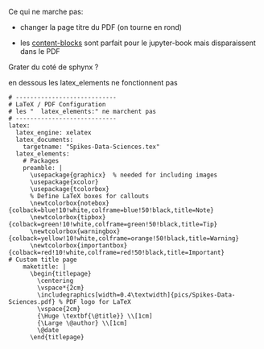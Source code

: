 Ce qui ne marche pas:

- changer la page titre du PDF (on tourne en rond)

- les [content-blocks](https://jupyterbook.org/en/stable/content/content-blocks.html) sont parfait pour le jupyter-book mais disparaissent dans le PDF

Grater du coté de sphynx ?

en dessous les latex_elements ne fonctionnent pas
```
# ----------------------------
# LaTeX / PDF Configuration
# les "  latex_elements:" ne marchent pas
# ----------------------------
latex:
  latex_engine: xelatex
  latex_documents:
    targetname: "Spikes-Data-Sciences.tex"
  latex_elements:
    # Packages
    preamble: |
      \usepackage{graphicx}  % needed for including images
      \usepackage{xcolor}
      \usepackage{tcolorbox}
      % Define LaTeX boxes for callouts
      \newtcolorbox{notebox}{colback=blue!10!white,colframe=blue!50!black,title=Note}
      \newtcolorbox{tipbox}{colback=green!10!white,colframe=green!50!black,title=Tip}
      \newtcolorbox{warningbox}{colback=yellow!10!white,colframe=orange!50!black,title=Warning}
      \newtcolorbox{importantbox}{colback=red!10!white,colframe=red!50!black,title=Important}          # Custom title page
    maketitle: |
      \begin{titlepage}
        \centering
        \vspace*{2cm}
        \includegraphics[width=0.4\textwidth]{pics/Spikes-Data-Sciences.pdf} % PDF logo for LaTeX
        \vspace{2cm}
        {\Huge \textbf{\@title}} \\[1cm]
        {\Large \@author} \\[1cm]
        \@date
      \end{titlepage}

```
